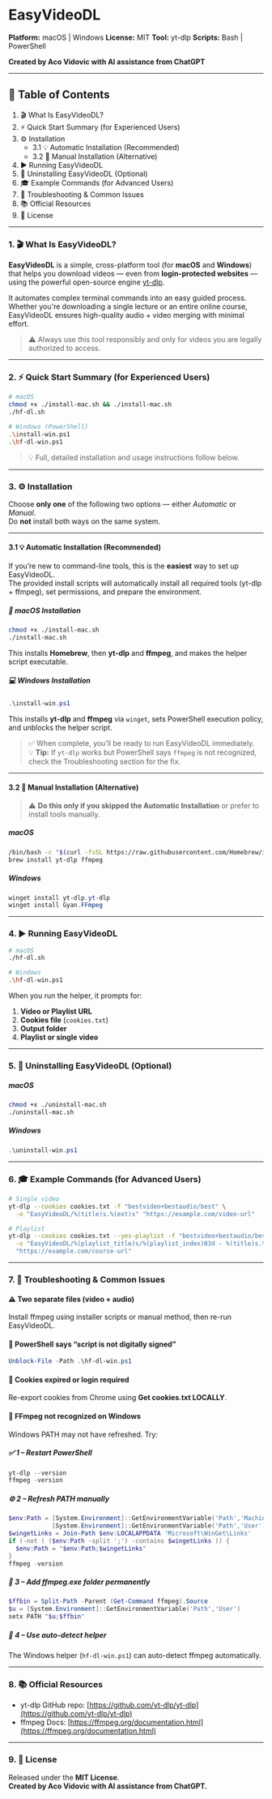 # EasyVideoDL

**Platform:** macOS | Windows
**License:** MIT
**Tool:** yt-dlp
**Scripts:** Bash | PowerShell  

**Created by Aco Vidovic with AI assistance from ChatGPT**  

---

## 📖 **Table of Contents**
1. 🎬 What Is EasyVideoDL?  
2. ⚡ Quick Start Summary (for Experienced Users)  
3. ⚙️ Installation  
   - 3.1 💡 Automatic Installation (Recommended)  
   - 3.2 🧰 Manual Installation (Alternative)  
4. ▶️ Running EasyVideoDL  
5. 🧹 Uninstalling EasyVideoDL (Optional)  
6. 🎓 Example Commands (for Advanced Users)  
7. 🧩 Troubleshooting & Common Issues  
8. 📚 Official Resources  
9. 🧾 License  

---

### **1. 🎬 What Is EasyVideoDL?**

**EasyVideoDL** is a simple, cross-platform tool (for **macOS** and **Windows**) that helps you download videos — even from **login-protected websites** — using the powerful open-source engine [yt-dlp](https://github.com/yt-dlp/yt-dlp).  

It automates complex terminal commands into an easy guided process. Whether you're downloading a single lecture or an entire online course, EasyVideoDL ensures high-quality audio + video merging with minimal effort.

> ⚠️ Always use this tool responsibly and only for videos you are legally authorized to access.

---

### **2. ⚡ Quick Start Summary (for Experienced Users)**

```bash
# macOS
chmod +x ./install-mac.sh && ./install-mac.sh
./hf-dl.sh

# Windows (PowerShell)
.\install-win.ps1
.\hf-dl-win.ps1
```

> 💡 Full, detailed installation and usage instructions follow below.

---

### **3. ⚙️ Installation**

Choose **only one** of the following two options — either *Automatic* or *Manual*.  
Do **not** install both ways on the same system.

---

#### **3.1 💡 Automatic Installation (Recommended)**

If you’re new to command-line tools, this is the **easiest** way to set up EasyVideoDL.  
The provided install scripts will automatically install all required tools (yt-dlp + ffmpeg), set permissions, and prepare the environment.

##### 🍎 macOS Installation

```bash
chmod +x ./install-mac.sh
./install-mac.sh
```

This installs **Homebrew**, then **yt-dlp** and **ffmpeg**, and makes the helper script executable.

##### 💻 Windows Installation

```powershell
.\install-win.ps1
```

This installs **yt-dlp** and **ffmpeg** via `winget`, sets PowerShell execution policy, and unblocks the helper script.

> ✅ When complete, you’ll be ready to run EasyVideoDL immediately.  
> 💡 **Tip:** If `yt-dlp` works but PowerShell says `ffmpeg` is not recognized, check the Troubleshooting section for the fix.

---

#### **3.2 🧰 Manual Installation (Alternative)**

> ⚠️ **Do this only if you skipped the Automatic Installation** or prefer to install tools manually.

##### macOS

```bash
/bin/bash -c "$(curl -fsSL https://raw.githubusercontent.com/Homebrew/install/HEAD/install.sh)"
brew install yt-dlp ffmpeg
```

##### Windows

```powershell
winget install yt-dlp.yt-dlp
winget install Gyan.FFmpeg
```

---

### **4. ▶️ Running EasyVideoDL**

```bash
# macOS
./hf-dl.sh

# Windows
.\hf-dl-win.ps1
```

When you run the helper, it prompts for:

1. **Video or Playlist URL**  
2. **Cookies file** (`cookies.txt`)  
3. **Output folder**  
4. **Playlist or single video**  

---

### **5. 🧹 Uninstalling EasyVideoDL (Optional)**

##### macOS

```bash
chmod +x ./uninstall-mac.sh
./uninstall-mac.sh
```

##### Windows

```powershell
.\uninstall-win.ps1
```

---

### **6. 🎓 Example Commands (for Advanced Users)**

```bash
# Single video
yt-dlp --cookies cookies.txt -f "bestvideo+bestaudio/best" \
  -o "EasyVideoDL/%(title)s.%(ext)s" "https://example.com/video-url"

# Playlist
yt-dlp --cookies cookies.txt --yes-playlist -f "bestvideo+bestaudio/best" \
  -o "EasyVideoDL/%(playlist_title)s/%(playlist_index)03d - %(title)s.%(ext)s" \
  "https://example.com/course-url"
```

---

### **7. 🧩 Troubleshooting & Common Issues**

#### ⚠️ Two separate files (video + audio)
Install ffmpeg using installer scripts or manual method, then re-run EasyVideoDL.

#### 🔐 PowerShell says “script is not digitally signed”
```powershell
Unblock-File -Path .\hf-dl-win.ps1
```

#### 🔄 Cookies expired or login required
Re-export cookies from Chrome using **Get cookies.txt LOCALLY**.

#### 🧩 FFmpeg not recognized on Windows
Windows PATH may not have refreshed. Try:

##### ✅ 1 – Restart PowerShell
```powershell
yt-dlp --version
ffmpeg -version
```

##### ⚙️ 2 – Refresh PATH manually
```powershell
$env:Path = [System.Environment]::GetEnvironmentVariable('Path','Machine') + ';' +
            [System.Environment]::GetEnvironmentVariable('Path','User')
$wingetLinks = Join-Path $env:LOCALAPPDATA 'Microsoft\WinGet\Links'
if (-not ( ($env:Path -split ';') -contains $wingetLinks )) {
  $env:Path = "$env:Path;$wingetLinks"
}
ffmpeg -version
```

##### 🧭 3 – Add ffmpeg.exe folder permanently
```powershell
$ffbin = Split-Path -Parent (Get-Command ffmpeg).Source
$u = [System.Environment]::GetEnvironmentVariable('Path','User')
setx PATH "$u;$ffbin"
```

##### 🧠 4 – Use auto-detect helper
The Windows helper (`hf-dl-win.ps1`) can auto-detect ffmpeg automatically.

---

### **8. 📚 Official Resources**

- yt-dlp GitHub repo: [https://github.com/yt-dlp/yt-dlp](https://github.com/yt-dlp/yt-dlp)  
- ffmpeg Docs: [https://ffmpeg.org/documentation.html](https://ffmpeg.org/documentation.html)

---

### **9. 🧾 License**

Released under the **MIT License**.  
**Created by Aco Vidovic with AI assistance from ChatGPT.**
